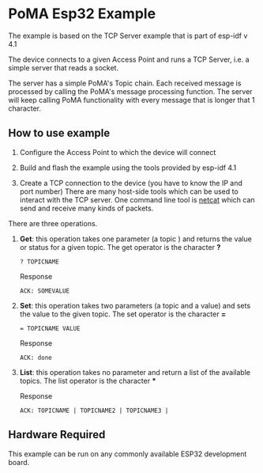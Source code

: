 # PoMA Esp32 Example 
The example is based on the TCP Server example that is part of esp-idf v 4.1

The device connects to a given Access Point and  runs a TCP Server, i.e. a simple server that reads a socket. 

The server has a simple PoMA's Topic chain.  Each received message is processed by calling the PoMA's message processing function.
The server will keep calling PoMA functionality with every message that is longer that 1 character.

## How to use example

1.  Configure the Access Point to which the device will connect

2.  Build and flash the example using the tools provided by esp-idf 4.1

3.  Create a TCP connection to the device (you have to know the IP and port number)
There are many host-side tools which can be used to interact with the TCP server. 
One command line tool is [netcat](http://netcat.sourceforge.net) which can send and receive many kinds of packets. 

There are three operations.

1. **Get**: this operation takes one parameter (a topic ) and returns the value or status for a given topic. The get operator is the character **?** 

    ```
    ? TOPICNAME
    ```
    Response

    ```
    ACK: SOMEVALUE
    ```

1. **Set**: this operation takes two parameters (a topic and a value) and sets the value to the given topic. The set operator is the character **=**

    ```
    = TOPICNAME VALUE
    ```
    
    Response

    ```
    ACK: done
    ```

1. **List**: this operation takes no parameter and return a list of the available topics. The list  operator is the character **\***  
    
    Response

    ```
    ACK: TOPICNAME | TOPICNAME2 | TOPICNAME3 |
    ```

## Hardware Required

This example can be run on any commonly available ESP32 development board.

